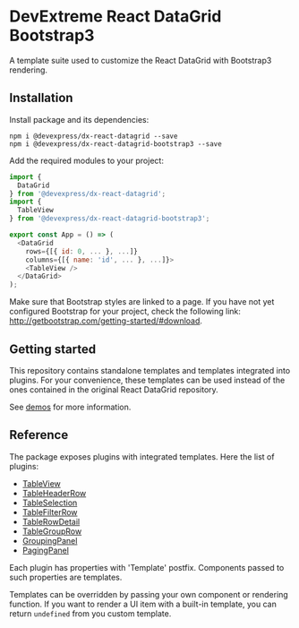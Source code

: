 # DevExtreme React DataGrid Bootstrap3

A template suite used to customize the React DataGrid with Bootstrap3 rendering.

## Installation

Install package and its dependencies:

```
npm i @devexpress/dx-react-datagrid --save
npm i @devexpress/dx-react-datagrid-bootstrap3 --save
```

Add the required modules to your project:

```js
import {
  DataGrid
} from '@devexpress/dx-react-datagrid';
import {
  TableView
} from '@devexpress/dx-react-datagrid-bootstrap3';

export const App = () => (
  <DataGrid
    rows={[{ id: 0, ... }, ...]}
    columns={[{ name: 'id', ... }, ...]}>
    <TableView />
  </DataGrid>
);
```

Make sure that Bootstrap styles are linked to a page. If you have not yet configured Bootstrap for your project, check the following link: http://getbootstrap.com/getting-started/#download.

## Getting started

This repository contains standalone templates and templates integrated into plugins. For your convenience, these templates can be used instead of the ones contained in the original React DataGrid repository.

See [demos](../dx-react-demos/README.md) for more information.

## Reference

The package exposes plugins with integrated templates. Here the list of plugins:

- [TableView](../dx-react-datagrid/docs/reference/table-view.md)
- [TableHeaderRow](../dx-react-datagrid/docs/reference/table-header-row.md)
- [TableSelection](../dx-react-datagrid/docs/reference/table-selection.md)
- [TableFilterRow](../dx-react-datagrid/docs/reference/table-filter-row.md)
- [TableRowDetail](../dx-react-datagrid/docs/reference/table-row-detail.md)
- [TableGroupRow](../dx-react-datagrid/docs/reference/table-group-row.md)
- [GroupingPanel](../dx-react-datagrid/docs/reference/grouping-panel.md)
- [PagingPanel](../dx-react-datagrid/docs/reference/paging-panel.md)

Each plugin has properties with 'Template' postfix. Components passed to such properties are templates.

Templates can be overridden by passing your own component or rendering function. If you want to render a UI item with a built-in template, you can return `undefined` from you custom template.
